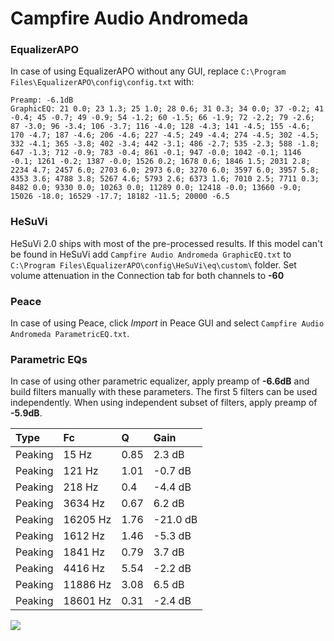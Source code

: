 # Campfire Audio Andromeda

### EqualizerAPO
In case of using EqualizerAPO without any GUI, replace `C:\Program Files\EqualizerAPO\config\config.txt`
with:
```
Preamp: -6.1dB
GraphicEQ: 21 0.0; 23 1.3; 25 1.0; 28 0.6; 31 0.3; 34 0.0; 37 -0.2; 41 -0.4; 45 -0.7; 49 -0.9; 54 -1.2; 60 -1.5; 66 -1.9; 72 -2.2; 79 -2.6; 87 -3.0; 96 -3.4; 106 -3.7; 116 -4.0; 128 -4.3; 141 -4.5; 155 -4.6; 170 -4.7; 187 -4.6; 206 -4.6; 227 -4.5; 249 -4.4; 274 -4.5; 302 -4.5; 332 -4.1; 365 -3.8; 402 -3.4; 442 -3.1; 486 -2.7; 535 -2.3; 588 -1.8; 647 -1.3; 712 -0.9; 783 -0.4; 861 -0.1; 947 -0.0; 1042 -0.1; 1146 -0.1; 1261 -0.2; 1387 -0.0; 1526 0.2; 1678 0.6; 1846 1.5; 2031 2.8; 2234 4.7; 2457 6.0; 2703 6.0; 2973 6.0; 3270 6.0; 3597 6.0; 3957 5.8; 4353 3.6; 4788 3.8; 5267 4.6; 5793 2.6; 6373 1.6; 7010 2.5; 7711 0.3; 8482 0.0; 9330 0.0; 10263 0.0; 11289 0.0; 12418 -0.0; 13660 -9.0; 15026 -18.0; 16529 -17.7; 18182 -11.5; 20000 -6.5
```

### HeSuVi
HeSuVi 2.0 ships with most of the pre-processed results. If this model can't be found in HeSuVi add
`Campfire Audio Andromeda GraphicEQ.txt` to `C:\Program Files\EqualizerAPO\config\HeSuVi\eq\custom\` folder.
Set volume attenuation in the Connection tab for both channels to **-60**

### Peace
In case of using Peace, click *Import* in Peace GUI and select `Campfire Audio Andromeda ParametricEQ.txt`.

### Parametric EQs
In case of using other parametric equalizer, apply preamp of **-6.6dB** and build filters manually
with these parameters. The first 5 filters can be used independently.
When using independent subset of filters, apply preamp of **-5.9dB**.

| Type    | Fc       |    Q | Gain     |
|:--------|:---------|:-----|:---------|
| Peaking | 15 Hz    | 0.85 | 2.3 dB   |
| Peaking | 121 Hz   | 1.01 | -0.7 dB  |
| Peaking | 218 Hz   | 0.4  | -4.4 dB  |
| Peaking | 3634 Hz  | 0.67 | 6.2 dB   |
| Peaking | 16205 Hz | 1.76 | -21.0 dB |
| Peaking | 1612 Hz  | 1.46 | -5.3 dB  |
| Peaking | 1841 Hz  | 0.79 | 3.7 dB   |
| Peaking | 4416 Hz  | 5.54 | -2.2 dB  |
| Peaking | 11886 Hz | 3.08 | 6.5 dB   |
| Peaking | 18601 Hz | 0.31 | -2.4 dB  |

![](https://raw.githubusercontent.com/jaakkopasanen/AutoEq/master/results/oratory1990/harman_in-ear_2017-1/Campfire%20Audio%20Andromeda/Campfire%20Audio%20Andromeda.png)